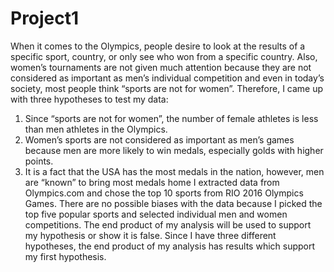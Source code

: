 # Project1


When it comes to the Olympics, people desire to look at the results of a specific sport, country, or only see who won from a specific country. Also, women’s 
tournaments are not given much attention because they are not considered as important as men’s individual competition and even in today’s society, most 
people think “sports are not for women”. Therefore, I came up with three hypotheses to test my data:
1. Since “sports are not for women”, the number of female athletes is less than men athletes in the Olympics.
2. Women’s sports are not considered as important as men’s games because men are more likely to win medals, especially golds with higher points.
3. It is a fact that the USA has the most medals in the nation, however, men are “known” to bring most medals home
I extracted data from Olympics.com and chose the top 10 sports from RIO 2016 Olympics Games. 
There are no possible biases with the data because I picked the top five popular sports and selected individual men and women competitions. 
The end product of my analysis will be used to support my hypothesis or show it is false. Since I have three different hypotheses, the end product of my 
analysis has results which support my first hypothesis.
